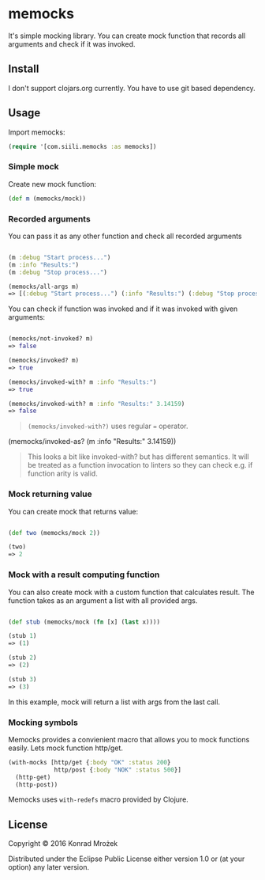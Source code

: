 # memocks 

It's simple mocking library. You can create mock function that records all arguments and check if it was invoked.

## Install

I don't support clojars.org currently. You have to use git based dependency.

## Usage

Import memocks:

```clj
(require '[com.siili.memocks :as memocks])
```

### Simple mock

Create new mock function:

```clj
(def m (memocks/mock))
```

### Recorded arguments

You can pass it as any other function and check all recorded arguments

```clj

(m :debug "Start process...")
(m :info "Results:")
(m :debug "Stop process...")

(memocks/all-args m)
=> [(:debug "Start process...") (:info "Results:") (:debug "Stop process...")]
```

You can check if function was invoked and if it was invoked with given arguments:

```clj

(memocks/not-invoked? m)
=> false

(memocks/invoked? m)
=> true

(memocks/invoked-with? m :info "Results:")
=> true

(memocks/invoked-with? m :info "Results:" 3.14159)
=> false
```

> `(memocks/invoked-with?)` uses regular `=` operator.

(memocks/invoked-as? (m :info "Results:" 3.14159))

> This looks a bit like invoked-with? but has different semantics.
> It will be treated as a function invocation to linters so they
> can check e.g. if function arity is valid.

### Mock returning value

You can create mock that returns value:

```clj

(def two (memocks/mock 2))

(two)
=> 2
```

### Mock with a result computing function

You can also create mock with a custom function that calculates result.
The function takes as an argument a list with all provided args.

```clj

(def stub (memocks/mock (fn [x] (last x))))

(stub 1)
=> (1)

(stub 2)
=> (2)

(stub 3)
=> (3)
```

In this example, mock will return a list with args from the last call.

### Mocking symbols

Memocks provides a convienient macro that allows you to mock functions easily.
Lets mock function http/get.

```clj
(with-mocks [http/get {:body "OK" :status 200}
             http/post {:body "NOK" :status 500}]
  (http-get)
  (http-post))
```

Memocks uses `with-redefs` macro provided by Clojure.

## License

Copyright © 2016 Konrad Mrożek

Distributed under the Eclipse Public License either version 1.0 or (at
your option) any later version.

